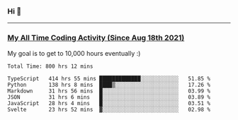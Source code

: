 ### Hi 🙂

---

### <a href="https://wakatime.com/@Eroxl">My All Time Coding Activity (Since Aug 18th 2021)</a>
My goal is to get to 10,000 hours eventually :)
<!--START_SECTION:waka-->

```text
Total Time: 800 hrs 12 mins

TypeScript   414 hrs 55 mins █████████████░░░░░░░░░░░░   51.85 %
Python       138 hrs 8 mins  ████▒░░░░░░░░░░░░░░░░░░░░   17.26 %
Markdown     31 hrs 56 mins  █░░░░░░░░░░░░░░░░░░░░░░░░   03.99 %
JSON         31 hrs 6 mins   █░░░░░░░░░░░░░░░░░░░░░░░░   03.89 %
JavaScript   28 hrs 4 mins   █░░░░░░░░░░░░░░░░░░░░░░░░   03.51 %
Svelte       23 hrs 52 mins  ▓░░░░░░░░░░░░░░░░░░░░░░░░   02.98 %
```

<!--END_SECTION:waka-->

